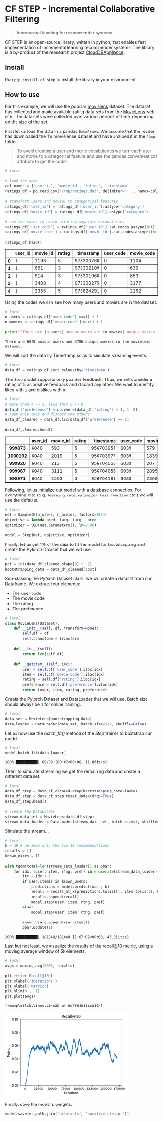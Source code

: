 # CF STEP - Incremental Collaborative Filtering
> Incremental learning for recommender systems


CF STEP is an open-source library, written in python, that enables fast implementation of incremental learning recommender systems. The library is a by-product of the reasearch project [CloudDBAppliance](https://clouddb.eu/).

## Install

Run `pip install cf_step` to install the library in your environment.

## How to use

For this example, we will use the popular [movielens](https://grouplens.org/datasets/movielens/) dataset. The dataset has collected and made available rating data sets from the [MovieLens](http://movielens.org) web site. The data sets were collected over various periods of time, depending on the size of the set.

First let us load the data in a pandas `DataFrame`. We assume that the reader has downloaded the 1m movielense dataset and have unziped it in the `/tmp` folder.

> To avoid creating a user and movie vocabularies we turn each user and movie to a categorical feature and use the pandas convenient cat attribute to get the codes

```python
# local

# load the data
col_names = ['user_id', 'movie_id', 'rating', 'timestamp']
ratings_df = pd.read_csv('/tmp/ratings.dat', delimiter='::', names=col_names, engine='python')

# transform users and movies to categorical features
ratings_df['user_id'] = ratings_df['user_id'].astype('category')
ratings_df['movie_id'] = ratings_df['movie_id'].astype('category')

# use the codes to avoid creating separate vocabularies
ratings_df['user_code'] = ratings_df['user_id'].cat.codes.astype(int)
ratings_df['movie_code'] = ratings_df['movie_id'].cat.codes.astype(int)

ratings_df.head()
```




<div>
<style scoped>
    .dataframe tbody tr th:only-of-type {
        vertical-align: middle;
    }

    .dataframe tbody tr th {
        vertical-align: top;
    }

    .dataframe thead th {
        text-align: right;
    }
</style>
<table border="1" class="dataframe">
  <thead>
    <tr style="text-align: right;">
      <th></th>
      <th>user_id</th>
      <th>movie_id</th>
      <th>rating</th>
      <th>timestamp</th>
      <th>user_code</th>
      <th>movie_code</th>
    </tr>
  </thead>
  <tbody>
    <tr>
      <th>0</th>
      <td>1</td>
      <td>1193</td>
      <td>5</td>
      <td>978300760</td>
      <td>0</td>
      <td>1104</td>
    </tr>
    <tr>
      <th>1</th>
      <td>1</td>
      <td>661</td>
      <td>3</td>
      <td>978302109</td>
      <td>0</td>
      <td>639</td>
    </tr>
    <tr>
      <th>2</th>
      <td>1</td>
      <td>914</td>
      <td>3</td>
      <td>978301968</td>
      <td>0</td>
      <td>853</td>
    </tr>
    <tr>
      <th>3</th>
      <td>1</td>
      <td>3408</td>
      <td>4</td>
      <td>978300275</td>
      <td>0</td>
      <td>3177</td>
    </tr>
    <tr>
      <th>4</th>
      <td>1</td>
      <td>2355</td>
      <td>5</td>
      <td>978824291</td>
      <td>0</td>
      <td>2162</td>
    </tr>
  </tbody>
</table>
</div>



Using the codes we can see how many users and movies are in the dataset.

```python
# local
n_users = ratings_df['user_code'].max() + 1
n_movies = ratings_df['movie_code'].max() + 1

print(f'There are {n_users} unique users and {n_movies} unique movies in the movielens dataset.')
```

    There are 6040 unique users and 3706 unique movies in the movielens dataset.


We will sort the data by Timestamp so as to simulate streaming events.

```python
# local
data_df = ratings_df.sort_values(by='timestamp')
```

The `Step` model supports only positive feedback. Thus, we will consider a rating of 5 as positive feedback and discard any other. We want to identify likes with `1` and dislikes with `0`.

```python
# local
# more than 4 -> 1, less than 5 -> 0
data_df['preference'] = np.where(data_df['rating'] > 4, 1, 0)
# keep only ones and discard the others
data_df_cleaned = data_df.loc[data_df['preference'] == 1]

data_df_cleaned.head()
```




<div>
<style scoped>
    .dataframe tbody tr th:only-of-type {
        vertical-align: middle;
    }

    .dataframe tbody tr th {
        vertical-align: top;
    }

    .dataframe thead th {
        text-align: right;
    }
</style>
<table border="1" class="dataframe">
  <thead>
    <tr style="text-align: right;">
      <th></th>
      <th>user_id</th>
      <th>movie_id</th>
      <th>rating</th>
      <th>timestamp</th>
      <th>user_code</th>
      <th>movie_code</th>
      <th>preference</th>
    </tr>
  </thead>
  <tbody>
    <tr>
      <th>999873</th>
      <td>6040</td>
      <td>593</td>
      <td>5</td>
      <td>956703954</td>
      <td>6039</td>
      <td>579</td>
      <td>1</td>
    </tr>
    <tr>
      <th>1000192</th>
      <td>6040</td>
      <td>2019</td>
      <td>5</td>
      <td>956703977</td>
      <td>6039</td>
      <td>1839</td>
      <td>1</td>
    </tr>
    <tr>
      <th>999920</th>
      <td>6040</td>
      <td>213</td>
      <td>5</td>
      <td>956704056</td>
      <td>6039</td>
      <td>207</td>
      <td>1</td>
    </tr>
    <tr>
      <th>999967</th>
      <td>6040</td>
      <td>3111</td>
      <td>5</td>
      <td>956704056</td>
      <td>6039</td>
      <td>2895</td>
      <td>1</td>
    </tr>
    <tr>
      <th>999971</th>
      <td>6040</td>
      <td>2503</td>
      <td>5</td>
      <td>956704191</td>
      <td>6039</td>
      <td>2309</td>
      <td>1</td>
    </tr>
  </tbody>
</table>
</div>



Following, let us initialize out model with a database connection. For everything else (e.g. `learning rate`, `optimizer`, `loss function` etc.) we will use the defaults.

```python
# local
net = SimpleCF(n_users, n_movies, factors=1024)
objective = lambda pred, targ: targ - pred
optimizer = SGD(net.parameters(), lr=0.06)

model = Step(net, objective, optimizer)
```

Finally, let us get 1% of the data to fit the model for bootstrapping and create the Pytorch Dataset that we will use.

```python
# local
pct = int(data_df_cleaned.shape[0] * .2)
bootstrapping_data = data_df_cleaned[:pct]
```

Sub-classing the *Pytorch* Dataset class, we will create a dataset from our Dataframe. We extract four elements:

* The user code
* The movie code
* The rating
* The preference

```python
# local
class MovieLens(Dataset):
    def __init__(self, df, transform=None):
        self.df = df
        self.transform = transform
    
    def __len__(self):
        return len(self.df)

    def __getitem__(self, idx):
        user = self.df['user_code'].iloc[idx]
        item = self.df['movie_code'].iloc[idx]
        rating = self.df['rating'].iloc[idx] 
        preference = self.df['preference'].iloc[idx] 
        return (user, item, rating, preference)
```

Create the Pytorch Dataset and DataLoader that we will use. Batch size should always be `1` for online training.

```python
# local
data_set = MovieLens(bootstrapping_data)
data_loader = DataLoader(data_set, batch_size=512, shuffle=False)
```

Let us now use the *batch_fit()* method of the *Step* trainer to bootstrap our model. 

```python
# local
model.batch_fit(data_loader)
```

    100%|██████████| 89/89 [00:07<00:00, 11.86it/s]


Then, to simulate streaming we get the remaining data and create a different data set.

```python
# local
data_df_step = data_df_cleaned.drop(bootstrapping_data.index)
data_df_step = data_df_step.reset_index(drop=True)
data_df_step.head()

# create the DataLoader
stream_data_set = MovieLens(data_df_step)
stream_data_loader = DataLoader(stream_data_set, batch_size=1, shuffle=False)
```

Simulate the stream...

```python
# local
k = 10 # we keep only the top 10 recommendations
recalls = []
known_users = []

with tqdm(total=len(stream_data_loader)) as pbar:
    for idx, (user, item, rtng, pref) in enumerate(stream_data_loader):
        itr = idx + 1
        if user.item() in known_users:
            predictions = model.predict(user, k)
            recall = recall_at_k(predictions.tolist(), item.tolist(), k)
            recalls.append(recall)
            model.step(user, item, rtng, pref)
        else:
            model.step(user, item, rtng, pref)
            
        known_users.append(user.item())
        pbar.update(1)
```

    100%|██████████| 181048/181048 [1:07:02<00:00, 45.01it/s]


Last but not least, we visualize the results of the recall@10 metric, using a moving average window of 5k elements. 

```python
# local
avgs = moving_avg(5000, recalls)

plt.title('Recall@10')
plt.xlabel('Iterations')
plt.ylabel('Metric')
plt.ylim(0., .1)
plt.plot(avgs)
```




    [<matplotlib.lines.Line2D at 0x7f04041cc210>]




![png](docs/images/output_27_1.png)


Finally, save the model's weights.

```python
model.save(os.path.join('artefacts', 'positive_step.pt'))
```
